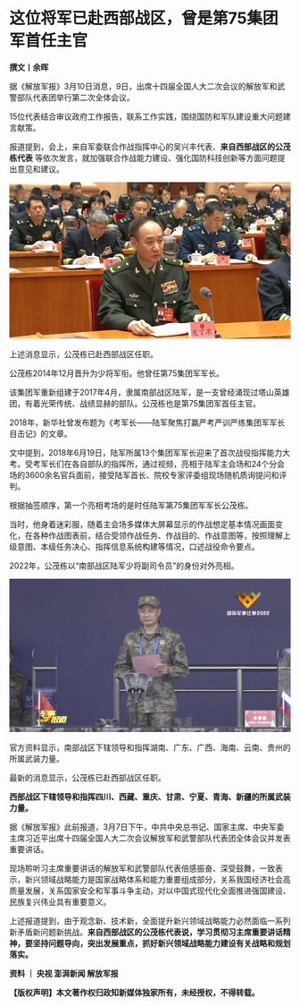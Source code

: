 # 这位将军已赴西部战区，曾是第75集团军首任主官

**撰文丨余晖**

据《解放军报》3月10日消息，9日，出席十四届全国人大二次会议的解放军和武警部队代表团举行第二次全体会议。

15位代表结合审议政府工作报告，联系工作实践，围绕国防和军队建设重大问题建言献策。

报道提到，会上，来自军委联合作战指挥中心的吴兴丰代表、**来自西部战区的公茂栋代表**
等依次发言，就加强联合作战能力建设、强化国防科技创新等方面问题提出意见和建议。

![2fafe1a07dc4b22f51a47d7e4b6aefab.jpg](https://raw.githubusercontent.com/qqhsx/qqnews_image/main/2024/03/11/这位将军已赴西部战区，曾是第75集团军首任主官/2fafe1a07dc4b22f51a47d7e4b6aefab.jpg)

上述消息显示，公茂栋已赴西部战区任职。

公茂栋2014年12月晋升为少将军衔。他曾任第75集团军军长。

该集团军重新组建于2017年4月，隶属南部战区陆军，是一支曾经涌现过塔山英雄团，有着光荣传统、战绩显赫的部队。公茂栋也是第75集团军首任主官。

2018年，新华社曾发布题为《考军长——陆军聚焦打赢严考严训严练集团军军长目击记》的文章。

文中提到，2018年6月19日，陆军所属13个集团军军长迎来了首次战役指挥能力大考。受考军长们在各自部队的指挥所，通过视频，亮相于陆军主会场和24个分会场的3600余名官兵面前，接受陆军首长、院校专家评委组现场随机质询提问和评判。

根据抽签顺序，第一个亮相考场的是时任陆军第75集团军军长公茂栋。

当时，他身着迷彩服，随着主会场多媒体大屏幕显示的作战想定基本情况画面变化，在各种作战图表前，结合受领作战任务、作战目的、作战意图等，按照理解上级意图、本级任务决心、指挥信息系统构建等情况，口述战役命令要点。

2022年，公茂栋以“南部战区陆军少将副司令员”的身份对外亮相。

![c363cf74b999c5a97af0ddfb306a4715.jpg](https://raw.githubusercontent.com/qqhsx/qqnews_image/main/2024/03/11/这位将军已赴西部战区，曾是第75集团军首任主官/c363cf74b999c5a97af0ddfb306a4715.jpg)

官方资料显示，南部战区下辖领导和指挥湖南、广东、广西、海南、云南、贵州的所属武装力量。

最新的消息显示，公茂栋已赴西部战区任职。

**西部战区下辖领导和指挥四川、西藏、重庆、甘肃、宁夏、青海、新疆的所属武装力量。**

据《解放军报》此前报道，3月7日下午，中共中央总书记、国家主席、中央军委主席习近平出席十四届全国人大二次会议解放军和武警部队代表团全体会议并发表重要讲话。

现场聆听习主席重要讲话的解放军和武警部队代表倍感振奋、深受鼓舞，一致表示，新兴领域战略能力是国家战略体系和能力重要组成部分，关系我国经济社会高质量发展，关系国家安全和军事斗争主动，对以中国式现代化全面推进强国建设、民族复兴伟业具有重要意义。

上述报道提到，由于观念新、技术新，全面提升新兴领域战略能力必然面临一系列新矛盾新问题新挑战。**来自西部战区的公茂栋代表说，学习贯彻习主席重要讲话精神，要坚持问题导向，突出发展重点，抓好新兴领域战略能力建设有关战略和规划落实。**

**资料 ｜ 央视 澎湃新闻 解放军报**

**【版权声明】本文著作权归政知新媒体独家所有，未经授权，不得转载。**

